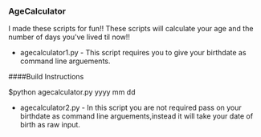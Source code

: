 ### AgeCalculator

I made these scripts for fun!!
These scripts will calculate your age and the number of days you've lived til now!!

* agecalculator1.py - This script requires you to give your birthdate as command line arguements.

####Build Instructions

$python agecalculator.py yyyy mm dd


* agecalculator2.py - In this script you are not required pass on your birthdate as command line arguements,instead it will take your date of birth as raw input.




